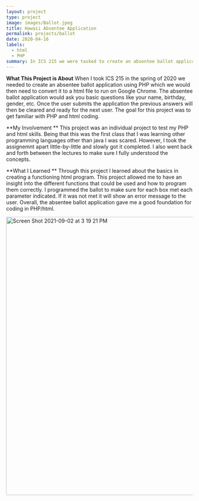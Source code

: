 ```yaml
---
layout: project
type: project
image: images/Ballot.jpeg
title: Hawaii Absentee Application
permalink: projects/ballot
date: 2020-04-16
labels:
  - html
  - PHP
summary: In ICS 215 we were tasked to create an absentee ballot application that would be able to run on Google Chrome.
---
```


**What This Project is About**
When I took ICS 215 in the spring of 2020 we needed to create an absentee ballot application using PHP which we would then need to convert it to a html file to run on Google Chrome. The absentee ballot application would ask you basic questions like your name, birthday, gender, etc. Once the user submits the application the previous answers will then be cleared and ready for the next user. The goal for this project was to get familiar with PHP and html coding. 

**My Involvement **
This project was an individual project to test my PHP and html skills. Being that this was the first class that I was learning other programming languages other than java I was scared. However, I took the assignemnt apart little-by-little and slowly got it completed. I also went back and forth between the lectures to make sure I fully understood the concepts. 

**What I Learned **
Through this project I learned about the basics in creating a functioning html program. This project allowed me to have an insight into the different functions that could be used and how to program them correctly. I programmed the ballot to make sure for each box met each parameter indicated. If it was not met it will show an error message to the user. Overall, the absentee ballot application gave me a good foundation for coding in PHP/html. 

<img width="750" alt="Screen Shot 2021-09-02 at 3 19 21 PM" src="https://user-images.githubusercontent.com/89947305/132256315-cf95c8b0-a7e2-40b6-9ec1-a86526cdb89e.png">


